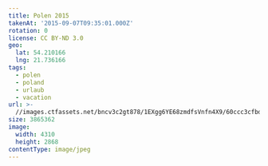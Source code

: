 ```yaml
---
title: Polen 2015
takenAt: '2015-09-07T09:35:01.000Z'
rotation: 0
license: CC BY-ND 3.0
geo:
  lat: 54.210166
  lng: 21.736166
tags:
  - polen
  - poland
  - urlaub
  - vacation
url: >-
  //images.ctfassets.net/bncv3c2gt878/1EXgg6YE68zmdfsVnfn4X9/60ccc3cfbdc8dfd33b79baa78ba67119/polen-2015_25862567041_o
size: 3865362
image:
  width: 4310
  height: 2868
contentType: image/jpeg
---
```


